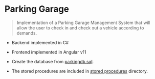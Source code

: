 ﻿# Parking Garage
> Implementation of a Parking Garage Management System that will allow the user
> to check in and check out a vehicle according to demands.

- Backend implemented in C#
- Frontend implemented in Angular v11

- Create the database from [parkingdb.sql](/ParkingGarage/Sql/Db/parkingdb.sql).
- The stored procedures are included in [stored procedures](/ParkingGarage/Sql/StoredProcedures) directory.